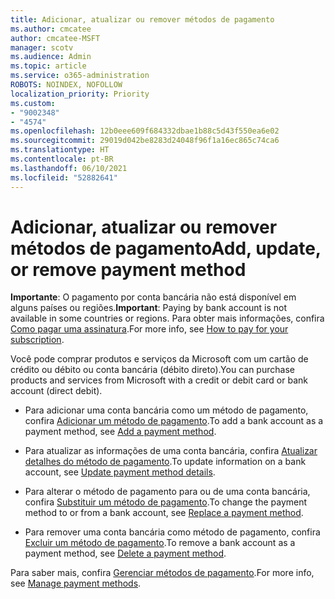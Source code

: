 ```yaml
---
title: Adicionar, atualizar ou remover métodos de pagamento
ms.author: cmcatee
author: cmcatee-MSFT
manager: scotv
ms.audience: Admin
ms.topic: article
ms.service: o365-administration
ROBOTS: NOINDEX, NOFOLLOW
localization_priority: Priority
ms.custom:
- "9002348"
- "4574"
ms.openlocfilehash: 12b0eee609f684332dbae1b88c5d43f550ea6e02
ms.sourcegitcommit: 29019d042be8283d24048f96f1a16ec865c74ca6
ms.translationtype: HT
ms.contentlocale: pt-BR
ms.lasthandoff: 06/10/2021
ms.locfileid: "52882641"
---
```

# <a name="add-update-or-remove-payment-method"></a><span data-ttu-id="16eff-102">Adicionar, atualizar ou remover métodos de pagamento</span><span class="sxs-lookup"><span data-stu-id="16eff-102">Add, update, or remove payment method</span></span>

<span data-ttu-id="16eff-103">**Importante**: O pagamento por conta bancária não está disponível em alguns países ou regiões.</span><span class="sxs-lookup"><span data-stu-id="16eff-103">**Important**: Paying by bank account is not available in some countries or regions.</span></span> <span data-ttu-id="16eff-104">Para obter mais informações, confira [Como pagar uma assinatura](/microsoft-365/commerce/billing-and-payments/pay-for-your-subscription).</span><span class="sxs-lookup"><span data-stu-id="16eff-104">For more info, see [How to pay for your subscription](/microsoft-365/commerce/billing-and-payments/pay-for-your-subscription).</span></span> 

<span data-ttu-id="16eff-105">Você pode comprar produtos e serviços da Microsoft com um cartão de crédito ou débito ou conta bancária (débito direto).</span><span class="sxs-lookup"><span data-stu-id="16eff-105">You can purchase products and services from Microsoft with a credit or debit card or bank account (direct debit).</span></span>

- <span data-ttu-id="16eff-106">Para adicionar uma conta bancária como um método de pagamento, confira [Adicionar um método de pagamento](/microsoft-365/commerce/billing-and-payments/manage-payment-methods#add-a-payment-method).</span><span class="sxs-lookup"><span data-stu-id="16eff-106">To add a bank account as a payment method, see [Add a payment method](/microsoft-365/commerce/billing-and-payments/manage-payment-methods#add-a-payment-method).</span></span>

- <span data-ttu-id="16eff-107">Para atualizar as informações de uma conta bancária, confira [Atualizar detalhes do método de pagamento](/microsoft-365/commerce/billing-and-payments/manage-payment-methods#update-payment-method-details).</span><span class="sxs-lookup"><span data-stu-id="16eff-107">To update information on a bank account, see [Update payment method details](/microsoft-365/commerce/billing-and-payments/manage-payment-methods#update-payment-method-details).</span></span>

- <span data-ttu-id="16eff-108">Para alterar o método de pagamento para ou de uma conta bancária, confira [Substituir um método de pagamento](/microsoft-365/commerce/billing-and-payments/manage-payment-methods#replace-a-payment-method).</span><span class="sxs-lookup"><span data-stu-id="16eff-108">To change the payment method to or from a bank account, see [Replace a payment method](/microsoft-365/commerce/billing-and-payments/manage-payment-methods#replace-a-payment-method).</span></span>

- <span data-ttu-id="16eff-109">Para remover uma conta bancária como método de pagamento, confira [Excluir um método de pagamento](/microsoft-365/commerce/billing-and-payments/manage-payment-methods#delete-a-payment-method).</span><span class="sxs-lookup"><span data-stu-id="16eff-109">To remove a bank account as a payment method, see [Delete a payment method](/microsoft-365/commerce/billing-and-payments/manage-payment-methods#delete-a-payment-method).</span></span>

<span data-ttu-id="16eff-110">Para saber mais, confira [Gerenciar métodos de pagamento](/microsoft-365/commerce/billing-and-payments/manage-payment-methods).</span><span class="sxs-lookup"><span data-stu-id="16eff-110">For more info, see [Manage payment methods](/microsoft-365/commerce/billing-and-payments/manage-payment-methods).</span></span>
